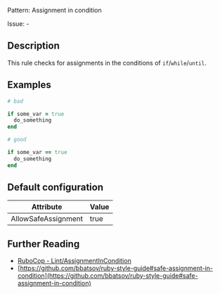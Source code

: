 Pattern: Assignment in condition

Issue: -

## Description

This rule checks for assignments in the conditions of `if`/`while`/`until`.

## Examples

```ruby
# bad

if some_var = true
  do_something
end
```
```ruby
# good

if some_var == true
  do_something
end
```

## Default configuration

Attribute | Value
--- | ---
AllowSafeAssignment | true

## Further Reading

* [RuboCop - Lint/AssignmentInCondition](https://docs.rubocop.org/rubocop/cops_lint.html#lintassignmentincondition)
* [https://github.com/bbatsov/ruby-style-guide#safe-assignment-in-condition](https://github.com/bbatsov/ruby-style-guide#safe-assignment-in-condition)
